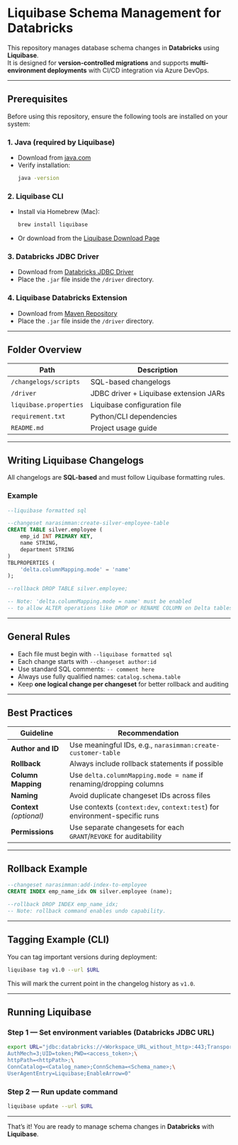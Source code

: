 # Liquibase Schema Management for Databricks

This repository manages database schema changes in **Databricks** using **Liquibase**.  
It is designed for **version-controlled migrations** and supports **multi-environment deployments** with CI/CD integration via Azure DevOps.

---

## Prerequisites

Before using this repository, ensure the following tools are installed on your system:

### 1. Java (required by Liquibase)
- Download from [java.com](https://www.java.com/en/download/)  
- Verify installation:  
  ```bash
  java -version
  ```

### 2. Liquibase CLI
- Install via Homebrew (Mac):  
  ```bash
  brew install liquibase
  ```
- Or download from the [Liquibase Download Page](https://www.liquibase.org/download)

### 3. Databricks JDBC Driver
- Download from [Databricks JDBC Driver](https://www.databricks.com/spark/jdbc-drivers-download)  
- Place the `.jar` file inside the `/driver` directory.

### 4. Liquibase Databricks Extension
- Download from [Maven Repository](https://mvnrepository.com/artifact/org.liquibase.ext/liquibase-databricks)  
- Place the `.jar` file inside the `/driver` directory.
---

## Folder Overview

| Path                   | Description                  |
| ---------------------- | ---------------------------- |
| `/changelogs/scripts`  | SQL-based changelogs         |
| `/driver`              | JDBC driver + Liquibase extension JARs |
| `liquibase.properties` | Liquibase configuration file |
| `requirement.txt`      | Python/CLI dependencies      |
| `README.md`            | Project usage guide          |

---

## Writing Liquibase Changelogs

All changelogs are **SQL-based** and must follow Liquibase formatting rules.

### Example

```sql
--liquibase formatted sql

--changeset narasimman:create-silver-employee-table
CREATE TABLE silver.employee (
    emp_id INT PRIMARY KEY,
    name STRING,
    department STRING
)
TBLPROPERTIES (
    'delta.columnMapping.mode' = 'name'
);

--rollback DROP TABLE silver.employee;

-- Note: 'delta.columnMapping.mode = name' must be enabled 
-- to allow ALTER operations like DROP or RENAME COLUMN on Delta tables.
```

---

## General Rules

- Each file must begin with `--liquibase formatted sql`  
- Each change starts with `--changeset author:id`  
- Use standard SQL comments: `-- comment here`  
- Always use fully qualified names: `catalog.schema.table`  
- Keep **one logical change per changeset** for better rollback and auditing  

---

## Best Practices

| Guideline                | Recommendation                                                             |
| ------------------------ | -------------------------------------------------------------------------- |
| **Author and ID**        | Use meaningful IDs, e.g., `narasimman:create-customer-table`              |
| **Rollback**             | Always include rollback statements if possible                            |
| **Column Mapping**       | Use `delta.columnMapping.mode = name` if renaming/dropping columns         |
| **Naming**               | Avoid duplicate changeset IDs across files                                |
| **Context** *(optional)* | Use contexts (`context:dev`, `context:test`) for environment-specific runs |
| **Permissions**          | Use separate changesets for each `GRANT`/`REVOKE` for auditability         |

---

## Rollback Example

```sql
--changeset narasimman:add-index-to-employee
CREATE INDEX emp_name_idx ON silver.employee (name);

--rollback DROP INDEX emp_name_idx;
-- Note: rollback command enables undo capability.
```

---

## Tagging Example (CLI)

You can tag important versions during deployment:

```bash
liquibase tag v1.0 --url $URL
```

This will mark the current point in the changelog history as `v1.0`.

---

## Running Liquibase

### Step 1 — Set environment variables (Databricks JDBC URL)

```bash
export URL="jdbc:databricks://<Workspace_URL_without_http>:443;TransportMode=http;SSL=1;\
AuthMech=3;UID=token;PWD=<access_token>;\
httpPath=<httpPath>;\
ConnCatalog=<Catalog_name>;ConnSchema=<Schema_name>;\
UserAgentEntry=Liquibase;EnableArrow=0"
```

### Step 2 — Run update command

```bash
liquibase update --url $URL
```

---

That’s it! You are ready to manage schema changes in **Databricks** with **Liquibase**.
